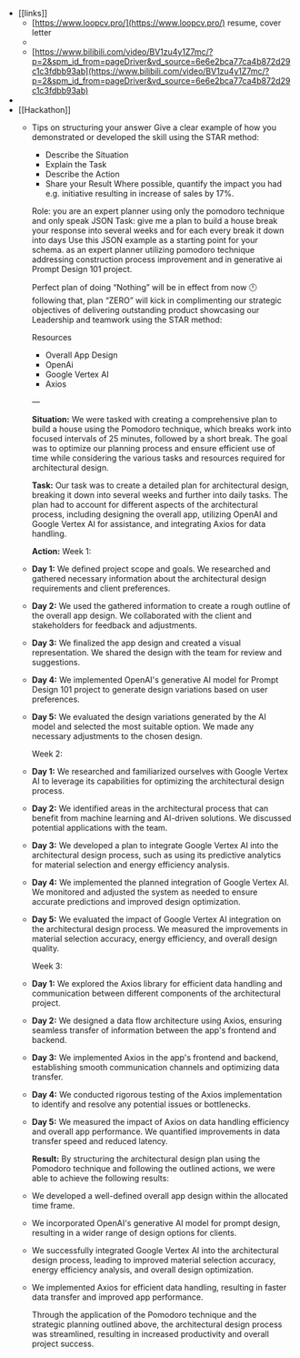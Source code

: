- [[links]]
	- [https://www.loopcv.pro/](https://www.loopcv.pro/) resume, cover letter
	-
	- [https://www.bilibili.com/video/BV1zu4y1Z7mc/?p=2&spm_id_from=pageDriver&vd_source=6e6e2bca77ca4b872d29c1c3fdbb93ab](https://www.bilibili.com/video/BV1zu4y1Z7mc/?p=2&spm_id_from=pageDriver&vd_source=6e6e2bca77ca4b872d29c1c3fdbb93ab)
-
- [[Hackathon]]
	- Tips on structuring your answer
	  Give a clear example of how you demonstrated or developed the skill using the STAR method:
	  * Describe the Situation
	  * Explain the Task
	  * Describe the Action
	  * Share your Result
	  Where possible, quantify the impact you had e.g. initiative resulting in increase of sales by 17%.
	  
	  Role: you are an expert planner using only the pomodoro technique and only speak JSON Task: give me a plan to build a house break your response into several weeks and for each every break it down into days Use this JSON example as a starting point for your schema.
	  as an expert planner utilizing pomodoro technique addressing construction process improvement and  in generative ai Prompt Design 101 project.
	  
	  Perfect plan of doing “Nothing” will be in effect from now 🕛 following that, plan “ZERO” will kick in complimenting our strategic objectives of delivering outstanding product showcasing our Leadership and teamwork using the STAR method:
	  
	  Resources
	  * Overall App Design
	  * OpenAi
	  * Google Vertex AI
	  * Axios
	  
	  —
	  
	  **Situation:**
	  We were tasked with creating a comprehensive plan to build a house using the Pomodoro technique, which breaks work into focused intervals of 25 minutes, followed by a short break. The goal was to optimize our planning process and ensure efficient use of time while considering the various tasks and resources required for architectural design.
	  
	  **Task:**
	  Our task was to create a detailed plan for architectural design, breaking it down into several weeks and further into daily tasks. The plan had to account for different aspects of the architectural process, including designing the overall app, utilizing OpenAI and Google Vertex AI for assistance, and integrating Axios for data handling.
	  
	  **Action:**
	  Week 1:
	- **Day 1:** We defined project scope and goals. We researched and gathered necessary information about the architectural design requirements and client preferences.
	- **Day 2:** We used the gathered information to create a rough outline of the overall app design. We collaborated with the client and stakeholders for feedback and adjustments.
	- **Day 3:** We finalized the app design and created a visual representation. We shared the design with the team for review and suggestions.
	- **Day 4:** We implemented OpenAI's generative AI model for Prompt Design 101 project to generate design variations based on user preferences.
	- **Day 5:** We evaluated the design variations generated by the AI model and selected the most suitable option. We made any necessary adjustments to the chosen design.
	  
	  Week 2:
	- **Day 1:** We researched and familiarized ourselves with Google Vertex AI to leverage its capabilities for optimizing the architectural design process.
	- **Day 2:** We identified areas in the architectural process that can benefit from machine learning and AI-driven solutions. We discussed potential applications with the team.
	- **Day 3:** We developed a plan to integrate Google Vertex AI into the architectural design process, such as using its predictive analytics for material selection and energy efficiency analysis.
	- **Day 4:** We implemented the planned integration of Google Vertex AI. We monitored and adjusted the system as needed to ensure accurate predictions and improved design optimization.
	- **Day 5:** We evaluated the impact of Google Vertex AI integration on the architectural design process. We measured the improvements in material selection accuracy, energy efficiency, and overall design quality.
	  
	  Week 3:
	- **Day 1:** We explored the Axios library for efficient data handling and communication between different components of the architectural project.
	- **Day 2:** We designed a data flow architecture using Axios, ensuring seamless transfer of information between the app's frontend and backend.
	- **Day 3:** We implemented Axios in the app's frontend and backend, establishing smooth communication channels and optimizing data transfer.
	- **Day 4:** We conducted rigorous testing of the Axios implementation to identify and resolve any potential issues or bottlenecks.
	- **Day 5:** We measured the impact of Axios on data handling efficiency and overall app performance. We quantified improvements in data transfer speed and reduced latency.
	  
	  **Result:**
	  By structuring the architectural design plan using the Pomodoro technique and following the outlined actions, we were able to achieve the following results:
	- We developed a well-defined overall app design within the allocated time frame.
	- We incorporated OpenAI's generative AI model for prompt design, resulting in a wider range of design options for clients.
	- We successfully integrated Google Vertex AI into the architectural design process, leading to improved material selection accuracy, energy efficiency analysis, and overall design optimization.
	- We implemented Axios for efficient data handling, resulting in faster data transfer and improved app performance.
	  
	  Through the application of the Pomodoro technique and the strategic planning outlined above, the architectural design process was streamlined, resulting in increased productivity and overall project success.